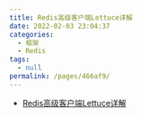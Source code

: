 ```yaml
---
title: Redis高级客户端Lettuce详解
date: 2022-02-03 23:04:37
categories: 
  - 框架
  - Redis
tags: 
  - null
permalink: /pages/466af9/
---
```

- [Redis高级客户端Lettuce详解](https://www.cnblogs.com/throwable/p/11601538.html)

